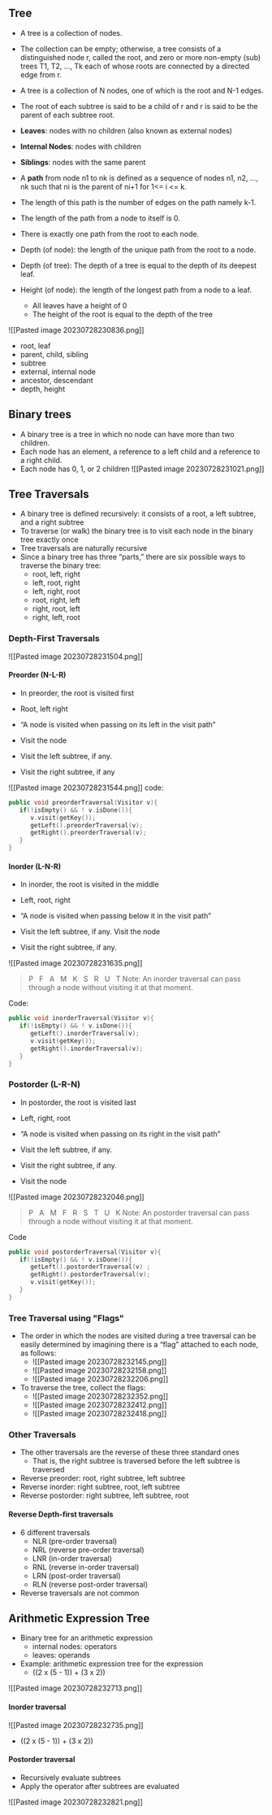 ## Tree
- A tree is a collection of nodes. 
- The collection can be empty; otherwise, a tree consists of a distinguished node r, called the root, and zero or more non-empty (sub) trees T1, T2, …, Tk each of whose roots are connected by a directed edge from r.
- A tree is a collection of N nodes, one of which is the root and N-1 edges.

- The root of each subtree is said to be a child of r and r is said to be the parent of each subtree root.
- **Leaves**: nodes with no children (also known as external nodes)
- **Internal Nodes**: nodes with children
- **Siblings**: nodes with the same parent
- A **path** from node n1 to nk is defined as a sequence of nodes n1, n2, …, nk such that ni is the parent of ni+1 for 1<= i <= k. 
- The length of this path is the number of edges on the path namely k-1.
- The length of the path from a node to itself is 0.
- There is exactly one path from the root to each node.

- Depth (of node): the length of the unique path from the root to a node.
- Depth (of tree): The depth of a tree is equal to the depth of its deepest leaf.
- Height (of node): the length of the longest path from a node to a leaf.
	- All leaves have a height of 0
	- The height of the root is equal to the depth of the tree 


![[Pasted image 20230728230836.png]]
- root, leaf
- parent, child, sibling
- subtree
- external, internal node
- ancestor, descendant
- depth, height

## Binary trees
- A binary tree is a tree in which no node can have more than two children.
- Each node has an element, a reference to a left child and a reference to a right child.
- Each node has 0, 1, or 2 children
![[Pasted image 20230728231021.png]]

## Tree Traversals
- A binary tree is defined recursively: it consists of a root, a left subtree, and a right subtree
- To traverse (or walk) the binary tree is to visit each node in the binary tree exactly once
- Tree traversals are naturally recursive
- Since a binary tree has three “parts,” there are six possible ways to traverse the binary tree:
	- root, left, right
	- left, root, right
	- left, right, root
	- root, right, left
	- right, root, left
	- right, left, root


### Depth-First Traversals
![[Pasted image 20230728231504.png]]

#### Preorder (N-L-R)
- In preorder, the root is visited first
- Root, left right
- “A node is visited when passing on its left in the visit path”

- Visit the node
- Visit the left subtree, if any.
- Visit the right subtree, if any


![[Pasted image 20230728231544.png]]
code:
```C++
public void preorderTraversal(Visitor v){
   if(!isEmpty() && ! v.isDone()){
      v.visit(getKey());
      getLeft().preorderTraversal(v);
      getRight().preorderTraversal(v);
   }
}

```
#### Inorder (L-N-R)
- In inorder, the root is visited in the middle
- Left, root, right
- “A node is visited when passing below it in the visit path”

- Visit the left subtree, if any. Visit the node
- Visit the right subtree, if any.

![[Pasted image 20230728231635.png]]
>P   F   A   M   K   S   R   U   T
>Note: An inorder traversal can pass through a node without visiting it at that moment.


Code:
```c++
public void inorderTraversal(Visitor v){
   if(!isEmpty() && ! v.isDone()){
      getLeft().inorderTraversal(v);
      v.visit(getKey());
      getRight().inorderTraversal(v);
   }
}

```

### Postorder (L-R-N)
- In postorder, the root is visited last
- Left, right, root
- “A node is visited when passing on its right in the visit path”


- Visit the left subtree, if any.
- Visit the right subtree, if any.
- Visit the node

![[Pasted image 20230728232046.png]]
> P   A   M   F   R   S   T   U   K
> Note: An postorder traversal can pass through a node without visiting it at that moment.


Code
```C++
public void postorderTraversal(Visitor v){
   if(!isEmpty() && ! v.isDone()){
      getLeft().postorderTraversal(v) ;
      getRight().postorderTraversal(v);
      v.visit(getKey());
   }
}
```


### Tree Traversal using "Flags"
- The order in which the nodes are visited during a tree traversal can be easily determined by imagining there is a “flag” attached to each node, as follows:
	- ![[Pasted image 20230728232145.png]]
	- ![[Pasted image 20230728232158.png]]
	- ![[Pasted image 20230728232206.png]]
- To traverse the tree, collect the flags:
	- ![[Pasted image 20230728232352.png]]
	- ![[Pasted image 20230728232412.png]]
	- ![[Pasted image 20230728232418.png]]

### Other Traversals
- The other traversals are the reverse of these three standard ones
	- That is, the right subtree is traversed before the left subtree is traversed
- Reverse preorder: root, right subtree, left subtree
- Reverse inorder: right subtree, root, left subtree
- Reverse postorder: right subtree, left subtree, root

#### Reverse Depth-first traversals
- 6 different traversals
	- NLR (pre-order traversal)
	- NRL  (reverse pre-order traversal)
	- LNR (in-order traversal)
	- RNL  (reverse in-order traversal)
	- LRN (post-order traversal)
	- RLN (reverse post-order traversal)
- Reverse traversals are not common


## Arithmetic Expression Tree
- Binary tree for an arithmetic expression
	- internal nodes: operators
	- leaves: operands
- Example: arithmetic expression tree for the expression 
	- ((2 x (5 - 1)) + (3 x 2))

![[Pasted image 20230728232713.png]]

#### Inorder traversal
![[Pasted image 20230728232735.png]]
- ((2 x (5 - 1)) + (3 x 2))

#### Postorder traversal
- Recursively evaluate subtrees
- Apply the operator after subtrees are evaluated

![[Pasted image 20230728232821.png]]


